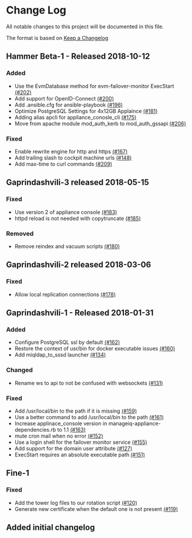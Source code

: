 # Change Log

All notable changes to this project will be documented in this file.

The format is based on [Keep a Changelog](http://keepachangelog.com/en/1.0.0/)


## Hammer Beta-1 - Released 2018-10-12

### Added
- Use the EvmDatabase method for evm-failover-monitor ExecStart [(#202)](https://github.com/ManageIQ/manageiq-appliance/pull/202)
- Add support for OpenID-Connect [(#200)](https://github.com/ManageIQ/manageiq-appliance/pull/200)
- Add .ansible.cfg for ansible-playbook [(#196)](https://github.com/ManageIQ/manageiq-appliance/pull/196)
- Optimize PostgreSQL Settings for 4x12GB Applaince [(#181)](https://github.com/ManageIQ/manageiq-appliance/pull/181)
- Adding alias apcli for appliance_conosle_cli [(#175)](https://github.com/ManageIQ/manageiq-appliance/pull/175)
- Move from apache module mod_auth_kerb to mod_auth_gssapi [(#206)](https://github.com/ManageIQ/manageiq-appliance/pull/206)

### Fixed
- Enable rewrite engine for http and https [(#167)](https://github.com/ManageIQ/manageiq-appliance/pull/167)
- Add trailing slash to cockpit machine urls [(#148)](https://github.com/ManageIQ/manageiq-appliance/pull/148)
- Add max-time to curl commands [(#209)](https://github.com/ManageIQ/manageiq-appliance/pull/209)

## Gaprindashvili-3 released 2018-05-15

### Fixed
- Use version 2 of appliance console [(#183)](https://github.com/ManageIQ/manageiq-appliance/pull/183)
- httpd reload is not needed with copytruncate [(#185)](https://github.com/ManageIQ/manageiq-appliance/pull/185)

### Removed
- Remove reindex and vacuum scripts [(#180)](https://github.com/ManageIQ/manageiq-appliance/pull/180)

## Gaprindashvili-2 released 2018-03-06

### Fixed
- Allow local replication connections [(#178)](https://github.com/ManageIQ/manageiq-appliance/pull/178)

## Gaprindashvili-1 - Released 2018-01-31

### Added
- Configure PostgreSQL ssl by default [(#162)](https://github.com/ManageIQ/manageiq-appliance/pull/162)
- Restore the context of usr/bin for docker executable issues [(#160)](https://github.com/ManageIQ/manageiq-appliance/pull/160)
- Add miqldap_to_sssd launcher [(#134)](https://github.com/ManageIQ/manageiq-appliance/pull/134)

### Changed
- Rename ws to api to not be confused with websockets [(#131)](https://github.com/ManageIQ/manageiq-appliance/pull/131)

### Fixed
- Add /usr/local/bin to the path if it is missing [(#159)](https://github.com/ManageIQ/manageiq-appliance/pull/159)
- Use a better command to add /usr/local/bin to the path [(#161)](https://github.com/ManageIQ/manageiq-appliance/pull/161)
- Increase applinace_console version in manageiq-appliance-dependencies.rb to 1.1 [(#163)](https://github.com/ManageIQ/manageiq-appliance/pull/163)
- mute cron mail when no error [(#152)](https://github.com/ManageIQ/manageiq-appliance/pull/152)
- Use a login shell for the failover monitor service [(#155)](https://github.com/ManageIQ/manageiq-appliance/pull/155)
- Add support for the domain user attribute [(#127)](https://github.com/ManageIQ/manageiq-appliance/pull/127)
- ExecStart requires an absolute executable path [(#151)](https://github.com/ManageIQ/manageiq-appliance/pull/151)

## Fine-1

### Fixed
- Add the tower log files to our rotation script [(#120)](https://github.com/ManageIQ/manageiq-appliance/pull/120)
- Generate new certificate when the default one is not present [(#119)](https://github.com/ManageIQ/manageiq-appliance/pull/119)

## Added initial changelog
